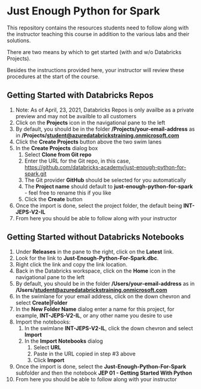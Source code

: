 # Just Enough Python for Spark
This repository contains the resources students need to follow along with the instructor teaching this course in addition to the various labs and their solutions.

There are two means by which to get started (with and w/o Databricks Projects).

Besides the instructions provided here, your instructor will review these procedures at the start of the course.

## Getting Started with Databricks Repos
1. Note: As of April, 23, 2021, Databricks Repos is only availbe as a private preview and may not be availble to all customers
2. Click on the **Projects** icon in the navigational pane to the left
3. By default, you should be in the folder **/Projects/your-email-address** as in **/Projects/student@azuredatabrickstraining.onmicrosoft.com**
4. Click the **Create Projects** button above the two swim lanes
5. In the **Create Projects** dialog box
   1. Select **Clone from Git repo**
   2. Enter the URL for the Git repo, in this case, https://github.com/databricks-academy/just-enough-python-for-spark.git
   3. The Git provider **GitHub** should be selected for you automatically
   4. The **Project name** should default to **just-enough-python-for-spark** - feel free to rename this if you like
   5. Click the **Create** button
6. Once the import is done, select the project folder, the default being **INT-JEPS-V2-IL**
7. From here you should be able to follow along with your instructor

## Getting Started without Databricks Notebooks
1. Under **Releases** in the pane to the right, click on the **Latest** link.  
2. Look for the link to **Just-Enough-Python-For-Spark.dbc**.
3. Right click the link and copy the link location.
4. Back in the Databricks workspace, click on the **Home** icon in the navigational pane to the left
2. By default, you should be in the folder **/Users/your-email-address** as in **/Users/student@azuredatabrickstraining.onmicrosoft.com**
3. In the swimlane for your email address, click on the down chevron and select **Create|Folder**
4. In the **New Folder Name** dialog enter a name for this project, for example, **INT-JEPS-V2-IL**, or any other name you desire to use
5. Import the notebooks:
   1. In the swimlane **INT-JEPS-V2-IL**, click the down chevron and select **Import**
   2. In the **Import Notebooks** dialog
      1. Select **URL**
      2. Paste in the URL copied in step #3 above
      3. Click **Import**
6. Once the import is done, select the **Just-Enough-Python-For-Spark** subfolder and then the notebook **JEP 01 - Getting Started With Python**
9. From here you should be able to follow along with your instructor
